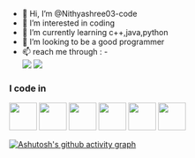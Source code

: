 - 👋 Hi, I’m @Nithyashree03-code
- 👀 I’m interested in coding
- 🌱 I’m currently learning c++,java,python
- 💞️ I’m looking to be a good programmer
- 📫 reach me through :
-<br /> [<img src="https://img.shields.io/badge/Gmail-D14836?style=for-the-badge&logo=gmail&logoColor=white" />](nshree03112005@gmail.com) [<img src="https://img.shields.io/badge/LinkedIn-0077B5?style=for-the-badge&logo=linkedin&logoColor=white" />](https://www.linkedin.com/in/nithyashreead//)
### I code in
<img height="50" width="50" src="https://img.icons8.com/color/48/000000/python.png" /> <img height="50" width="50" src="https://img.icons8.com/color/48/000000/c-programming.png" /> <img height="50" width="50" src="https://img.icons8.com/color/48/000000/c-plus-plus-logo.png" /> <img height="50" width="50" src="https://img.icons8.com/color/48/000000/java-coffee-cup-logo.png" /> <img height="50" width="50" src="https://img.icons8.com/color/48/000000/html-5.png" /> <img height="50" width="50" src="https://img.icons8.com/color/48/000000/css3.png" />

[![Ashutosh's github activity graph](https://github-readme-activity-graph.vercel.app/graph?username=Nithyashree03-code&bg_color=030222&color=ecf005&line=165af8&point=e1dfdb&area=true&hide_border=true)](https://github.com/ashutosh00710/github-readme-activity-graph)





